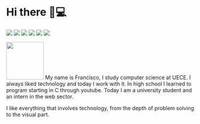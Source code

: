 # Hi there 👋💻

<img src="https://img.shields.io/badge/CSS3-1572B6?style=for-the-badge&logo=css3&logoColor=white"></img>
<img src="https://img.shields.io/badge/Node.js-43853D?style=for-the-badge&logo=node.js&logoColor=white"></img>
<img src="https://img.shields.io/badge/C-00599C?style=for-the-badge&logo=c&logoColor=white"></img>
<img src="https://img.shields.io/badge/JavaScript-F7DF1E?style=for-the-badge&logo=javascript&logoColor=black"></img>
<img src="https://img.shields.io/badge/Python-3776AB?style=for-the-badge&logo=python&logoColor=white"></img>
<img src="https://img.shields.io/badge/HTML5-E34F26?style=for-the-badge&logo=html5&logoColor=white"></img>

<img width="100px" src="https://media1.tenor.com/images/58725865c95fe20cfc595725fca0d6a3/tenor.gif"></img>
My name is Francisco, I study computer science at UECE.
I always liked technology and today I work with it. In high school I learned to program starting in C through youtube. Today I am a university student and an intern in the web sector.

I like everything that involves technology, from the depth of problem solving to the visual part.
